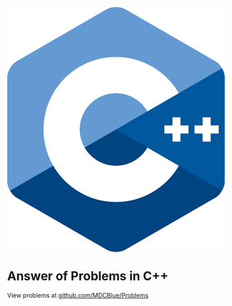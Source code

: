 <img align="center" src="media/cpp.png" alt="c++ logo" width="%10" heigth="%10">

# Answer of Problems in C++

View problems at [github.com/MDCBlue/Problems](https://github.com/MDCblue/problems)
